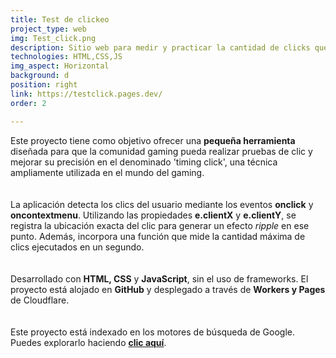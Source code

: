 ```yaml
---
title: Test de clickeo
project_type: web
img: Test_click.png
description: Sitio web para medir y practicar la cantidad de clicks que puede realizar.
technologies: HTML,CSS,JS
img_aspect: Horizontal
background: d
position: right
link: https://testclick.pages.dev/
order: 2

---
```


Este proyecto tiene como objetivo ofrecer una **pequeña herramienta** diseñada para que la comunidad gaming pueda realizar pruebas de clic y mejorar su precisión en el denominado 'timing click', una técnica ampliamente utilizada en el mundo del gaming.  
<br><br>
La aplicación detecta los clics del usuario mediante los eventos **onclick** y **oncontextmenu**. Utilizando las propiedades **e.clientX** y **e.clientY**, se registra la ubicación exacta del clic para generar un efecto *ripple* en ese punto. Además, incorpora una función que mide la cantidad máxima de clics ejecutados en un segundo.  
<br><br>
Desarrollado con **HTML, CSS** y **JavaScript**, sin el uso de frameworks. El proyecto está alojado en **GitHub** y desplegado a través de **Workers y Pages** de Cloudflare.  
<br><br>
Este proyecto está indexado en los motores de búsqueda de Google. Puedes explorarlo haciendo **<a href="https://testclick.pages.dev/" class="text-sky-500">clic aquí</a>**.  

